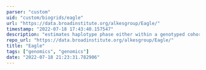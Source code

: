 ```yaml
---
parser: "custom"
uid: "custom/biogrids/eagle"
url: "https://data.broadinstitute.org/alkesgroup/Eagle/"
timestamp: "2022-07-18 17:43:40.157547"
description: "estimates haplotype phase either within a genotyped cohort or using a phased reference panel. Eagle2 is now the default phasing method used by the Sanger and Michigan imputation servers and uses a new, very fast HMM-based algorithm that improves speed and accuracy over existing methods via two key ideas: a new data structure based on the positional Burrows-Wheeler transform and a rapid search algorithm …"
repo_url: "https://data.broadinstitute.org/alkesgroup/Eagle/"
title: "Eagle"
tags: ["genomics", "genomics"]
date: "2022-07-18 21:23:31.782906"
---
```

